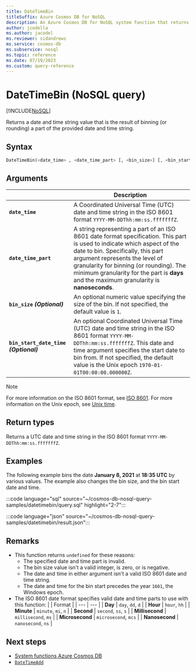 ```yaml
--- 
title: DateTimeBin
titleSuffix: Azure Cosmos DB for NoSQL
description: An Azure Cosmos DB for NoSQL system function that returns a date and time that's the resulting of binning (rounding) a part of the specified datetime.
author: jcodella
ms.author: jacodel
ms.reviewer: sidandrews
ms.service: cosmos-db
ms.subservice: nosql
ms.topic: reference
ms.date: 07/19/2023
ms.custom: query-reference
---
```


# DateTimeBin (NoSQL query)

[!INCLUDE[NoSQL](../../includes/appliesto-nosql.md)]

Returns a date and time string value that is the result of binning (or rounding) a part of the provided date and time string.

## Syntax

```sql
DateTimeBin(<date_time> , <date_time_part> [, <bin_size>] [, <bin_start_date_time>]) 
```

## Arguments

| | Description |
| --- | --- |
| **`date_time`** | A Coordinated Universal Time (UTC) date and time string in the ISO 8601 format `YYYY-MM-DDThh:mm:ss.fffffffZ`. |
| **`date_time_part`** | A string representing a part of an ISO 8601 date format specification. This part is used to indicate which aspect of the date to bin. Specifically, this part argument represents the level of granularity for binning (or rounding). The minimum granularity for the part is **days** and the maximum granularity is **nanoseconds**. |
| **`bin_size` *(Optional)*** | An optional numeric value specifying the size of the bin. If not specified, the default value is `1`. |
| **`bin_start_date_time` *(Optional)*** | An optional Coordinated Universal Time (UTC) date and time string in the ISO 8601 format `YYYY-MM-DDThh:mm:ss.fffffffZ`. This date and time argument specifies the start date to bin from. If not specified, the default value is the Unix epoch `1970-01-01T00:00:00.000000Z`. |

> [!NOTE]
> For more information on the ISO 8601 format, see [ISO 8601](https://wikipedia.org/wiki/ISO_8601). For more information on the Unix epoch, see [Unix time](https://wikipedia.org/wiki/unix_time).

## Return types

Returns a UTC date and time string in the ISO 8601 format `YYYY-MM-DDThh:mm:ss.fffffffZ`.

## Examples

The following example bins the date **January 8, 2021** at **18:35 UTC** by various values. The example also changes the bin size, and the bin start date and time.

:::code language="sql" source="~/cosmos-db-nosql-query-samples/datetimebin/query.sql" highlight="2-7":::

:::code language="json" source="~/cosmos-db-nosql-query-samples/datetimebin/result.json":::

## Remarks

- This function returns `undefined` for these reasons:
  - The specified date and time part is invalid.
  - The bin size value isn't a valid integer, is zero, or is negative.
  - The date and time in either argument isn't a valid ISO 8601 date and time string.
  - The date and time for the bin start precedes the year `1601`, the Windows epoch.
- The ISO 8601 date format specifies valid date and time parts to use with this function:
    | | Format |
    | --- | --- |
    | **Day** | `day`, `dd`, `d` |
    | **Hour** | `hour`, `hh` |
    | **Minute** | `minute`, `mi`, `n` |
    | **Second** | `second`, `ss`, `s` |
    | **Millisecond** | `millisecond`, `ms` |
    | **Microsecond** | `microsecond`, `mcs` |
    | **Nanosecond** | `nanosecond`, `ns` |

## Next steps

- [System functions Azure Cosmos DB](system-functions.yml)
- [`DateTimeAdd`](datetimeadd.md)
